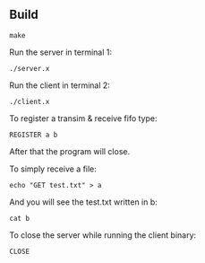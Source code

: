 ## Build

```
make
```

Run the server in terminal 1: 

```
./server.x
```

Run the client in terminal 2:

```
./client.x
```

To register a transim & receive fifo type:

```
REGISTER a b
```

After that the program will close.

To simply receive a file:

```
echo "GET test.txt" > a
```

And you will see the test.txt written in b:

```
cat b
```

To close the server while running the client binary:

```
CLOSE 
```
